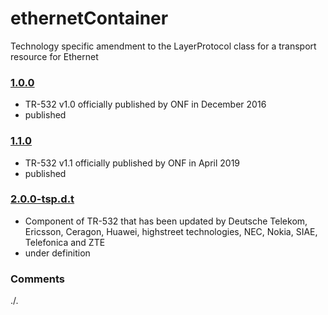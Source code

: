 # ethernetContainer
Technology specific amendment to the LayerProtocol class for a transport resource for Ethernet

### [1.0.0](../../tree/TR532v1_0)
- TR-532 v1.0 officially published by ONF in December 2016
- published

### [1.1.0](../../tree/TR532v1_1)
- TR-532 v1.1 officially published by ONF in April 2019
- published

### [2.0.0-tsp.d.t](../../tree/tsp)
- Component of TR-532 that has been updated by Deutsche Telekom, Ericsson, Ceragon, Huawei, highstreet technologies, NEC, Nokia, SIAE, Telefonica and ZTE
- under definition

### Comments
./.
